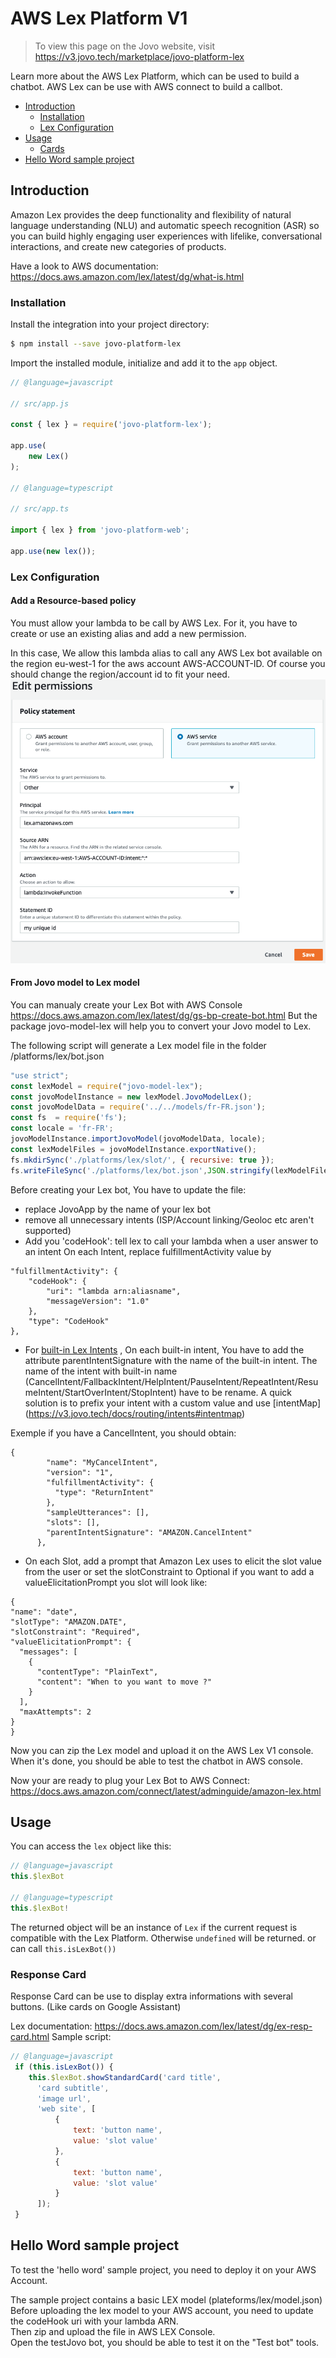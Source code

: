 # AWS Lex Platform V1

> To view this page on the Jovo website, visit https://v3.jovo.tech/marketplace/jovo-platform-lex

Learn more about the AWS Lex Platform, which can be used to build a chatbot.
AWS Lex can be use with AWS connect to build a callbot.

* [Introduction](#introduction)
   * [Installation](#installation)
   * [Lex Configuration](#lex-configuration)
* [Usage](#usage)
   * [Cards](#cards)
* [Hello Word sample project](#Hello-Word-sample-project)

## Introduction

Amazon Lex provides the deep functionality and flexibility of natural language understanding (NLU) and automatic speech recognition (ASR) so you can build highly engaging user experiences with lifelike, conversational interactions, and create new categories of products.

Have a look to AWS documentation:  https://docs.aws.amazon.com/lex/latest/dg/what-is.html


### Installation

Install the integration into your project directory:

```sh
$ npm install --save jovo-platform-lex
```

Import the installed module, initialize and add it to the `app` object.

```javascript
// @language=javascript

// src/app.js

const { lex } = require('jovo-platform-lex');

app.use(
    new Lex()
);

// @language=typescript

// src/app.ts

import { lex } from 'jovo-platform-web';

app.use(new lex());
```

### Lex Configuration

#### Add a Resource-based policy 
You must allow your lambda to be call by AWS Lex. For it, you have to create or use an existing alias and add a new permission.

In this case, We allow this lambda alias to call any AWS Lex bot available on the region eu-west-1 for the aws account AWS-ACCOUNT-ID.
Of course you should change the region/account id to fit your need.
![permission](img/permission.png?raw=true "Resource-based policy ")


#### From Jovo model to Lex model 
You can manualy create your Lex Bot with AWS Console https://docs.aws.amazon.com/lex/latest/dg/gs-bp-create-bot.html
But the package jovo-model-lex will help you to convert your Jovo model to Lex.  

The following script will generate a Lex model file in the folder /platforms/lex/bot.json
```javascript
"use strict";
const lexModel = require("jovo-model-lex");
const jovoModelInstance = new lexModel.JovoModelLex();
const jovoModelData = require('../../models/fr-FR.json');
const fs  = require('fs');
const locale = 'fr-FR';
jovoModelInstance.importJovoModel(jovoModelData, locale);
const lexModelFiles = jovoModelInstance.exportNative();
fs.mkdirSync('./platforms/lex/slot/', { recursive: true });
fs.writeFileSync('./platforms/lex/bot.json',JSON.stringify(lexModelFiles[0].content));
```

Before creating your Lex bot, You have to update the file:

* replace JovoApp by the name of your lex bot
* remove all unnecessary intents (ISP/Account linking/Geoloc etc aren't supported)
* Add you 'codeHook': tell lex to call your lambda when a user answer to an intent
On each Intent, replace fulfillmentActivity value by 
```
"fulfillmentActivity": {
    "codeHook": {
        "uri": "lambda arn:aliasname",
        "messageVersion": "1.0"
    },
    "type": "CodeHook"
},
```

* For [built-in Lex Intents](https://docs.aws.amazon.com/lex/latest/dg/howitworks-builtins-intents.html) , 
On each built-in intent, You have to add the attribute parentIntentSignature with the name of the built-in intent.
The name of the intent with built-in name (CancelIntent/FallbackIntent/HelpIntent/PauseIntent/RepeatIntent/ResumeIntent/StartOverIntent/StopIntent) have to be rename.
A quick solution is to prefix your intent with a custom value and use [intentMap] (https://v3.jovo.tech/docs/routing/intents#intentmap)

Exemple if you have a CancelIntent, you should obtain: 
```
{
        "name": "MyCancelIntent",
        "version": "1",
        "fulfillmentActivity": {
          "type": "ReturnIntent"
        },
        "sampleUtterances": [],
        "slots": [],
        "parentIntentSignature": "AMAZON.CancelIntent"
      },
```

    
* On each Slot, add a prompt that Amazon Lex uses to elicit the slot value from the user or set the slotConstraint to Optional
if you want to add a valueElicitationPrompt you slot will look like:
 ```
 {
 "name": "date",
 "slotType": "AMAZON.DATE",
 "slotConstraint": "Required",
 "valueElicitationPrompt": {
   "messages": [
     {
       "contentType": "PlainText",
       "content": "When to you want to move ?"
     }
   ],
   "maxAttempts": 2
 }
}
```

Now you can zip the Lex model and upload it on the AWS Lex V1 console.
When it's done, you should be able to test the chatbot in AWS console.     

Now your are ready to plug your Lex Bot to AWS Connect: https://docs.aws.amazon.com/connect/latest/adminguide/amazon-lex.html

## Usage

You can access the `lex` object like this:

```javascript
// @language=javascript
this.$lexBot

// @language=typescript
this.$lexBot!
```

The returned object will be an instance of `Lex` if the current request is compatible with the Lex Platform. Otherwise `undefined` will be returned.
or can call `this.isLexBot())` 


### Response Card
Response Card can be use to display extra informations with several buttons. (Like cards on Google Assistant)

Lex documentation: https://docs.aws.amazon.com/lex/latest/dg/ex-resp-card.html
Sample script:
```javascript
// @language=javascript
 if (this.isLexBot()) {
    this.$lexBot.showStandardCard('card title',
      'card subtitle',
      'image url',
      'web site', [
          {
              text: 'button name',
              value: 'slot value'
          },
          {
              text: 'button name',
              value: 'slot value'
          }
      ]);
 }  
```


## Hello Word sample project

To test the 'hello word' sample project, you need to deploy it on your AWS Account.

The sample project contains a basic LEX model (plateforms/lex/model.json)<br/>
Before uploading the lex model to your AWS account, you need to update the codeHook uri with your lambda ARN.<br/>
Then zip and upload the file in AWS LEX Console.<br/>
Open the testJovo bot, you should be able to test it on the "Test bot" tools.<br/>
